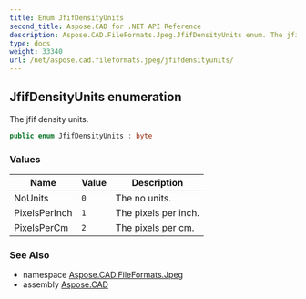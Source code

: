 ```yaml
---
title: Enum JfifDensityUnits
second_title: Aspose.CAD for .NET API Reference
description: Aspose.CAD.FileFormats.Jpeg.JfifDensityUnits enum. The jfif density units
type: docs
weight: 33340
url: /net/aspose.cad.fileformats.jpeg/jfifdensityunits/
---
```

## JfifDensityUnits enumeration

The jfif density units.

```csharp
public enum JfifDensityUnits : byte
```

### Values

| Name | Value | Description |
| --- | --- | --- |
| NoUnits | `0` | The no units. |
| PixelsPerInch | `1` | The pixels per inch. |
| PixelsPerCm | `2` | The pixels per cm. |

### See Also

* namespace [Aspose.CAD.FileFormats.Jpeg](../../aspose.cad.fileformats.jpeg/)
* assembly [Aspose.CAD](../../)


